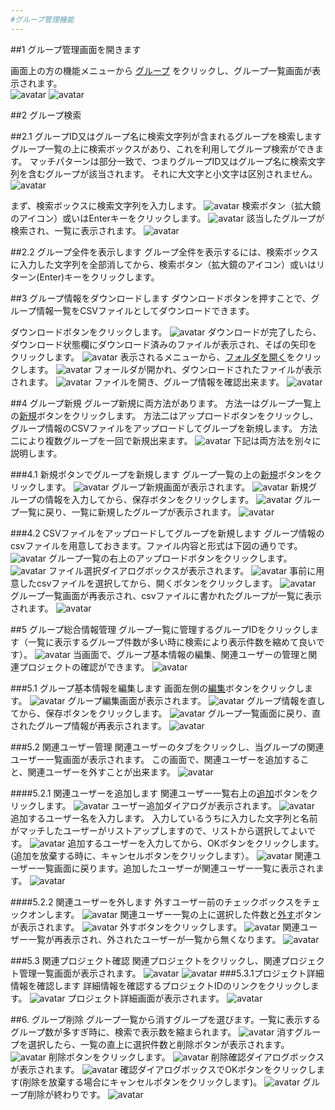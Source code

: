 ```yaml
---
#グループ管理機能
---
```


##1 グループ管理画面を開きます

画面上の方の機能メニューから <u>グループ</u> をクリックし、グループ一覧画面が表示されます。   
![avatar](../images-jp/userGuide/group/groupMenu-jp.jpg)
![avatar](../images-jp/userGuide/group/groupList-jp.jpg)

##2 グループ検索

##2.1 グループID又はグループ名に検索文字列が含まれるグループを検索します
グループ一覧の上に検索ボックスがあり、これを利用してグループ検索ができます。
マッチパターンは部分一致で、つまりグループID又はグループ名に検索文字列を含むグループが該当されます。
それに大文字と小文字は区別されません。
![avatar](../images-jp/userGuide/group/userSelCtrl-jp.jpg)

まず、検索ボックスに検索文字列を入力します。
![avatar](../images-jp/userGuide/group/inputSelGroupWord-jp.jpg)
検索ボタン（拡大鏡のアイコン）或いはEnterキーをクリックします。
![avatar](../images-jp/userGuide/group/selGroupIcon-jp.jpg)
該当したグループが検索され、一覧に表示されます。
![avatar](../images-jp/userGuide/group/selectedGroup-jp.jpg)

##2.2 グループ全件を表示します
グループ全件を表示するには、検索ボックスに入力した文字列を全部消してから、検索ボタン（拡大鏡のアイコン）或いはリターン(Enter)キーをクリックします。

##3 グループ情報をダウンロードします
ダウンロードボタンを押すことで、グループ情報一覧をCSVファイルとしてダウンロードできます。

ダウンロードボタンをクリックします。
![avatar](../images-jp/userGuide/group/downGroupFileIcon-jp.jpg)
ダウンロードが完了したら、ダウンロード状態欄にダウンロード済みのファイルが表示され、そばの矢印をクリックします。
![avatar](../images-jp/userGuide/group/downloadedGroup-jp.jpg)
表示されるメニューから、<u>フォルダを開く</u>をクリックします。
![avatar](../images-jp/userGuide/group/showDownFileInFld-jp.jpg)
フォールダが開かれ、ダウンロードされたファイルが表示されます。
![avatar](../images-jp/userGuide/group/openDownFileFld-jp.jpg)
ファイルを開き、グループ情報を確認出来ます。
![avatar](../images-jp/userGuide/group/openDownGroupFile-jp.jpg)

##4 グループ新規
グループ新規に両方法があります。
方法一はグループ一覧上の<u>新規</u>ボタンをクリックします。
方法二はアップロードボタンをクリックし、グループ情報のCSVファイルをアップロードしてグループを新規します。
方法二により複数グループを一回で新規出来ます。
![avatar](../images-jp/userGuide/group/newGroupTwoBtn-jp.jpg)
下記は両方法を別々に説明します。

###4.1 新規ボタンでグループを新規します
グループ一覧の上の<u>新規</u>ボタンをクリックします。
![avatar](../images-jp/userGuide/group/addGroupBtn-jp.jpg)
グループ新規画面が表示されます。
![avatar](../images-jp/userGuide/group/newGroupInit-jp.jpg)
新規グループの情報を入力してから、保存ボタンをクリックします。
![avatar](../images-jp/userGuide/group/newGroup-jp.jpg)
グループ一覧に戻り、一覧に新規したグループが表示されます。
![avatar](../images-jp/userGuide/group/groupCreated-jp.jpg)

###4.2 CSVファイルをアップロードしてグループを新規します
グループ情報のcsvファイルを用意しておきます。ファイル内容と形式は下図の通りです。
![avatar](../images-jp/userGuide/group/groupCsvFile-jp.jpg)
グループ一覧の右上のアップロードボタンをクリックします。
![avatar](../images-jp/userGuide/group/uploadGroupCsvIcon-jp.jpg)
ファイル選択ダイアログボックスが表示されます。
![avatar](../images-jp/userGuide/group/selFileDlgGroupCsv-jp.jpg)
事前に用意したcsvファイルを選択してから、開くボタンをクリックします。
![avatar](../images-jp/userGuide/group/selectedGroupCsv_cn.jpg)
グループ一覧画面が再表示され、csvファイルに書かれたグループが一覧に表示されます。
![avatar](../images-jp/userGuide/group/addedGroupByCsv-jp.jpg)


##5 グループ総合情報管理
グループ一覧に管理するグループIDをクリックします（一覧に表示するグループ件数が多い時に検索により表示件数を縮めて良いです）。
![avatar](../images-jp/userGuide/group/clickGrpIdInGrpList-jp.jpg)
当画面で、グループ基本情報の編集、関連ユーザーの管理と関連プロジェクトの確認ができます。
![avatar](../images-jp/userGuide/group/groupViewInit-jp.jpg)

###5.1 グループ基本情報を編集します
画面左側の<u>編集</u>ボタンをクリックします。
![avatar](../images-jp/userGuide/group/editGroupBtn-jp.jpg)
グループ編集画面が表示されます。
![avatar](../images-jp/userGuide/group/editGroupInit-jp.jpg)
グループ情報を直してから、保存ボタンをクリックします。
![avatar](../images-jp/userGuide/group/editGroup-jp.jpg)
グループ一覧画面に戻り、直されたグループ情報が再表示されます。
![avatar](../images-jp/userGuide/group/editGroupSaved-jp.jpg)

###5.2 関連ユーザー管理
関連ユーザーのタブをクリックし、当グループの関連ユーザー一覧画面が表示されます。
この画面で、関連ユーザーを追加すること、関連ユーザーを外すことが出来ます。
![avatar](../images-jp/userGuide/group/userList-jp.jpg)

####5.2.1 関連ユーザーを追加します
関連ユーザー一覧右上の<u>追加</u>ボタンをクリックします。
![avatar](../images-jp/userGuide/group/userListAddBtn-jp.jpg)
ユーザー追加ダイアログが表示されます。
![avatar](../images-jp/userGuide/group/addUserDlg-jp.jpg)
追加するユーザー名を入力します。
入力しているうちに入力した文字列と名前がマッチしたユーザーがリストアップしますので、リストから選択してよいです。 
![avatar](../images-jp/userGuide/group/addUserDlgSel-jp.jpg)
追加するユーザーを入力してから、OKボタンをクリックします。(追加を放棄する時に、キャンセルボタンをクリックします）。
![avatar](../images-jp/userGuide/group/addUserDlgSelected-jp.jpg)
関連ユーザー一覧画面に戻ります。追加したユーザーが関連ユーザー一覧に表示されます。
![avatar](../images-jp/userGuide/group/addUserSaved-jp.jpg)

####5.2.2 関連ユーザーを外します
外すユーザー前のチェックボックスをチェックオンします。
![avatar](../images-jp/userGuide/group/delUserChk-jp.jpg)
関連ユーザー一覧の上に選択した件数と<u>外す</u>ボタンが表示されます。
![avatar](../images-jp/userGuide/group/delUserChkOn-jp.jpg)
外すボタンをクリックします。
![avatar](../images-jp/userGuide/group/delUserBtn-jp.jpg)
関連ユーザー一覧が再表示され、外されたユーザーが一覧から無くなります。
![avatar](../images-jp/userGuide/group/deledUser-jp.jpg)

###5.3 関連プロジェクト確認
関連プロジェクトをクリックし、関連プロジェクト管理一覧画面が表示されます。
![avatar](../images-jp/userGuide/group/relatedPrjTab-jp.jpg)
![avatar](../images-jp/userGuide/group/relatedPrj-jp.jpg)
###5.3.1プロジェクト詳細情報を確認します
詳細情報を確認するプロジェクトIDのリンクをクリックします。
![avatar](../images-jp/userGuide/group/relatedPrjLink-jp.jpg)
プロジェクト詳細画面が表示されます。
![avatar](../images-jp/userGuide/group/relatedPrjDetail-jp.jpg)

##6. グループ削除
グループ一覧から消すグループを選びます。一覧に表示するグループ数が多すぎ時に、検索で表示数を縮まられます。
![avatar](../images-jp/userGuide/group/selectGroupInGroupList-jp.jpg)
消すグループを選択したら、一覧の直上に選択件数と削除ボタンが表示されます。
![avatar](../images-jp/userGuide/group/selectedGroupInUserList-jp.jpg)
削除ボタンをクリックします。
![avatar](../images-jp/userGuide/group/groupListDeleteBtn-jp.jpg)
削除確認ダイアログボックスが表示されます。
![avatar](../images-jp/userGuide/group/deleteGroupFromListConfirm-jp.jpg)
確認ダイアログボックスでOKボタンをクリックします(削除を放棄する場合にキャンセルボタンをクリックします)。
![avatar](../images-jp/userGuide/group/deleteGroupFromListConfirmOkBtn-jp.jpg)
グループ削除が終わりです。
![avatar](../images-jp/userGuide/group/deletedGroupFromList-jp.jpg)